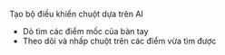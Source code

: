 Tạo bộ điều khiển chuột dựa trên AI
- Dò tìm các điểm mốc của bàn tay
- Theo dõi và nhấp chuột trên các điểm vừa tìm được
